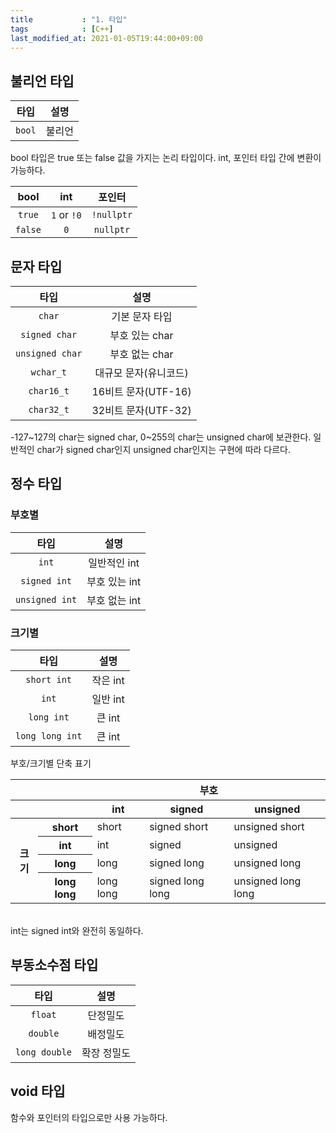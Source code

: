 ```yaml
---
title           : "1. 타입"
tags            : [C++]
last_modified_at: 2021-01-05T19:44:00+09:00
---
```

## 불리언 타입

|타입|설명|
|:-:|:-:|
| `bool` |불리언|

bool 타입은 true 또는 false 값을 가지는 논리 타입이다. int, 포인터 타입 간에 변환이 가능하다.<br />

|bool|int|포인터|
|:-:|:-:|:-:|
| `true` | `1` or `!0` | `!nullptr` |
| `false` | `0` | `nullptr` |

## 문자 타입

|타입|설명|
|:-:|:-:|
| `char` |기본 문자 타입|
| `signed char` |부호 있는 char|
| `unsigned char` |부호 없는 char|
| `wchar_t` |대규모 문자(유니코드)|
| `char16_t` |16비트 문자(UTF-16)|
| `char32_t` |32비트 문자(UTF-32)|

-127~127의 char는 signed char, 0~255의 char는 unsigned char에 보관한다. 일반적인 char가 signed char인지 unsigned char인지는 구현에 따라 다르다.<br />

## 정수 타입

### 부호별

|타입|설명|
|:-:|:-:|
| `int` |일반적인 int|
| `signed int` |부호 있는 int|
| `unsigned int` |부호 없는 int|

### 크기별

|타입|설명|
|:-:|:-:|
| `short int` |작은 int|
| `int` |일반 int|
| `long int` |큰 int|
| `long long int` |큰 int|

부호/크기별 단축 표기<br />

<table>
  <thead>
    <tr>
      <th></th>
      <th></th>
      <th colspan="3">부호</th>
    </tr>
    <tr>
      <th></th>
      <th></th>
      <th>int</th>
      <th>signed</th>
      <th>unsigned</th>
    </tr>
  </thead>
  <tbody>
    <tr>
      <th rowspan="4">크기</th>
      <th>short</th>
      <td>short</td>
      <td>signed short</td>
      <td>unsigned short</td>
    </tr>
    <tr>
      <th>int</th>
      <td>int</td>
      <td>signed</td>
      <td>unsigned</td>
    </tr>
    <tr>
      <th>long</th>
      <td>long</td>
      <td>signed long</td>
      <td>unsigned long</td>
    </tr>
    <tr>
      <th>long long</th>
      <td>long long</td>
      <td>signed long long</td>
      <td>unsigned long long</td>
    </tr>
  </tbody>
</table>
<br />
int는 signed int와 완전히 동일하다.<br />

## 부동소수점 타입

|타입|설명|
|:-:|:-:|
| `float` | 단정밀도 |
| `double` | 배정밀도 |
| `long double` | 확장 정밀도 |

## void 타입

함수와 포인터의 타입으로만 사용 가능하다.<br/>
